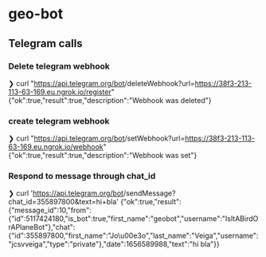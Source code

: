 # geo-bot

## Telegram calls

### Delete telegram webhook
❯ curl  "https://api.telegram.org/bot<Token from botfather>/deleteWebhook?url=https://38f3-213-113-63-169.eu.ngrok.io/register" 
{"ok":true,"result":true,"description":"Webhook was deleted"}
### create telegram webhook
❯ curl  "https://api.telegram.org/bot<Token from botfather>/setWebhook?url=https://38f3-213-113-63-169.eu.ngrok.io/webhook" 
{"ok":true,"result":true,"description":"Webhook was set"}
### Respond to message through chat_id
❯ curl 'https://api.telegram.org/bot<Token from botfather>/sendMessage?chat_id=355897800&text=hi+bla'
{"ok":true,"result":{"message_id":10,"from":{"id":5117424180,"is_bot":true,"first_name":"geobot","username":"IsItABirdOrAPlaneBot"},"chat":{"id":355897800,"first_name":"Jo\u00e3o","last_name":"Veiga","username":"jcsvveiga","type":"private"},"date":1656589988,"text":"hi bla"}}

